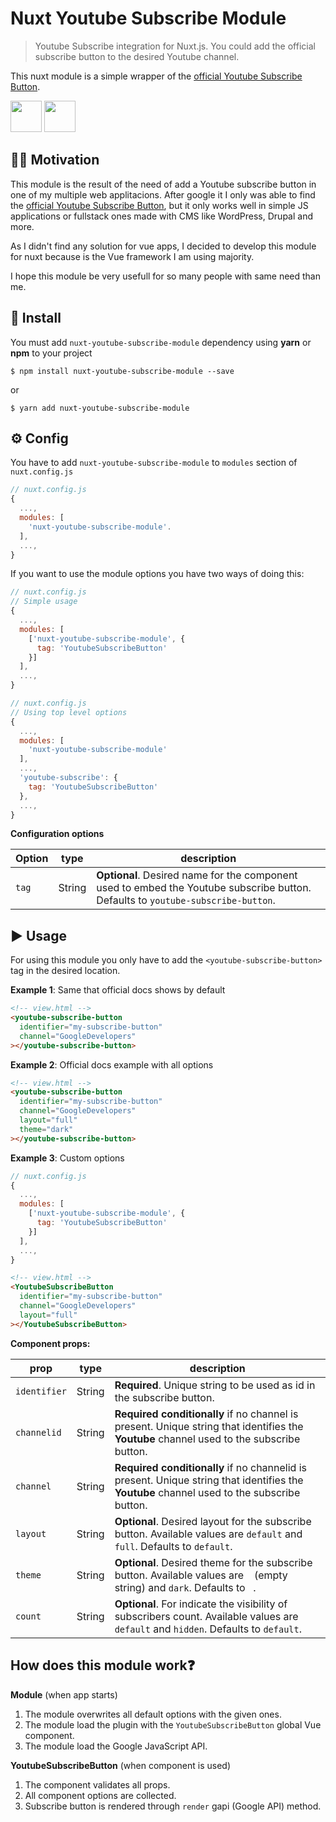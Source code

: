 # Nuxt Youtube Subscribe Module
> Youtube Subscribe integration for Nuxt.js. You could add the official subscribe button to the desired Youtube channel.

This nuxt module is a simple wrapper of the [official Youtube Subscribe Button](https://developers.google.com/youtube/subscribe).

<p float="left">
  <img src="https://nuxtjs.org/logos/nuxt-icon.png" witdh="50" height="50">
  <img src="https://i.pinimg.com/originals/de/1c/91/de1c91788be0d791135736995109272a.png" witdh="50" height="50">
 </p>

## ✍🏻 Motivation

This module is the result of the need of add a Youtube subscribe button in one of my multiple web applitacions. After google it I only was able to find the [official Youtube Subscribe Button](https://developers.google.com/youtube/subscribe), but it only works well in simple JS applications or fullstack ones made with CMS like WordPress, Drupal and more.

As I didn't find any solution for vue apps, I decided to develop this module for nuxt because is the Vue framework I am using majority.

I hope this module be very usefull for so many people with same need than me.

## 🧱 Install

You must add `nuxt-youtube-subscribe-module` dependency using **yarn** or **npm** to your project

```
$ npm install nuxt-youtube-subscribe-module --save
```

or

```
$ yarn add nuxt-youtube-subscribe-module
```

## ⚙️ Config

You have to add `nuxt-youtube-subscribe-module` to `modules` section of `nuxt.config.js`

```js
// nuxt.config.js
{
  ...,
  modules: [
    'nuxt-youtube-subscribe-module'.
  ],
  ...,
}
```

If you want to use the module options you have two ways of doing this:

```js
// nuxt.config.js
// Simple usage
{
  ...,
  modules: [
    ['nuxt-youtube-subscribe-module', {
      tag: 'YoutubeSubscribeButton'
    }]
  ],
  ...,
}
```

```js
// nuxt.config.js
// Using top level options
{
  ...,
  modules: [
    'nuxt-youtube-subscribe-module'
  ],
  ...,
  'youtube-subscribe': {
    tag: 'YoutubeSubscribeButton'
  },
  ...,
}
```

**Configuration options**

| Option | type |  description
| -------- | ---- | -----------
| `tag` | String | **Optional**. Desired name for the component used to embed the Youtube subscribe button. Defaults to `youtube-subscribe-button`.

## ▶️ Usage

For using this module you only have to add the `<youtube-subscribe-button>` tag in the desired location.

**Example 1**: Same that official docs shows by default

```html
<!-- view.html -->
<youtube-subscribe-button
  identifier="my-subscribe-button"
  channel="GoogleDevelopers"
></youtube-subscribe-button>
```

**Example 2**: Official docs example with all options

```html
<!-- view.html -->
<youtube-subscribe-button
  identifier="my-subscribe-button"
  channel="GoogleDevelopers"
  layout="full"
  theme="dark"
></youtube-subscribe-button>
```

**Example 3**: Custom options

```js
// nuxt.config.js
{
  ...,
  modules: [
    ['nuxt-youtube-subscribe-module', {
      tag: 'YoutubeSubscribeButton'
    }]
  ],
  ...,
}
```

```html
<!-- view.html -->
<YoutubeSubscribeButton
  identifier="my-subscribe-button"
  channel="GoogleDevelopers"
  layout="full"
></YoutubeSubscribeButton>
```

**Component props:**

| prop | type | description
| ---- | ---- | -----------
| `identifier` | String | **Required**. Unique string to be used as id in the subscribe button.
| `channelid` | String | **Required conditionally** if no channel is present. Unique string that identifies the **Youtube** channel used to the subscribe button.
| `channel` | String | **Required conditionally** if no channelid is present. Unique string that identifies the **Youtube** channel used to the subscribe button.
| `layout` | String | **Optional**. Desired layout for the subscribe button. Available values are `default` and `full`. Defaults to `default`.
| `theme` | String | **Optional**. Desired theme for the subscribe button. Available values are ` ` (empty string) and `dark`. Defaults to ` `.
| `count` | String | **Optional**. For indicate the visibility of subscribers count. Available values are `default` and `hidden`. Defaults to `default`.

## How does this module work❓

**Module** (when app starts)
1. The module overwrites all default options with the given ones.
2. The module load the plugin with the `YoutubeSubscribeButton` global Vue component.
3. The module load the Google JavaScript API.

**YoutubeSubscribeButton** (when component is used)
1. The component validates all props.
2. All component options are collected.
3. Subscribe button is rendered through `render` gapi (Google API) method. 
